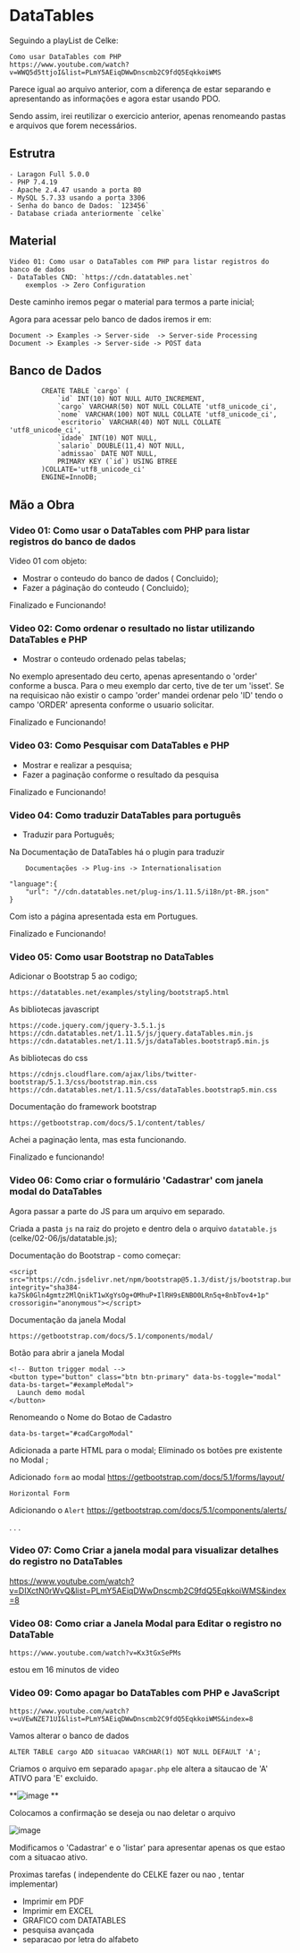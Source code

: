 # DataTables

Seguindo a playList de Celke:  

    Como usar DataTables com PHP
    https://www.youtube.com/watch?v=WWQ5d5ttjoI&list=PLmY5AEiqDWwDnscmb2C9fdQ5EqkkoiWMS

Parece igual ao arquivo anterior,  com a diferença de estar separando  e apresentando  as informações e agora estar usando PDO.

Sendo assim, irei reutilizar o exercicio anterior, apenas renomeando pastas e arquivos que forem necessários.

   

## Estrutra
    - Laragon Full 5.0.0
    - PHP 7.4.19
    - Apache 2.4.47 usando a porta 80
    - MySQL 5.7.33 usando a porta 3306
    - Senha do banco de Dados: `123456`
    - Database criada anteriormente `celke`

## Material
    Video 01: Como usar o DataTables com PHP para listar registros do banco de dados
    - DataTables CND: `https://cdn.datatables.net`
        exemplos -> Zero Configuration

Deste caminho iremos pegar o material para termos a parte inicial;

Agora para acessar pelo banco de dados iremos ir em: 
    
    Document -> Examples -> Server-side  -> Server-side Processing 
    Document -> Examples -> Server-side -> POST data 

## Banco de Dados 

            CREATE TABLE `cargo` (
                `id` INT(10) NOT NULL AUTO_INCREMENT,
                `cargo` VARCHAR(50) NOT NULL COLLATE 'utf8_unicode_ci',
                `nome` VARCHAR(100) NOT NULL COLLATE 'utf8_unicode_ci',
                `escritorio` VARCHAR(40) NOT NULL COLLATE 'utf8_unicode_ci',
                `idade` INT(10) NOT NULL,
                `salario` DOUBLE(11,4) NOT NULL,
                `admissao` DATE NOT NULL,
                PRIMARY KEY (`id`) USING BTREE
            )COLLATE='utf8_unicode_ci'
            ENGINE=InnoDB;
            
            
   
## Mão a Obra

###   Video 01: Como usar o DataTables com PHP para listar registros do banco de dados

Video 01 com objeto:
- Mostrar o conteudo do banco de dados ( Concluido);
- Fazer a páginação do conteudo ( Concluido);

Finalizado e Funcionando!

### Video 02:  Como ordenar o resultado no listar utilizando DataTables e PHP

- Mostrar o conteudo ordenado pelas tabelas;

No exemplo apresentado deu certo, apenas apresentando o 'order' conforme a busca. Para o meu exemplo dar certo, tive de ter um 'isset'. Se na requisicao não existir o campo 'order' mandei ordenar pelo 'ID' tendo o campo 'ORDER' apresenta conforme o usuario solicitar.

Finalizado e Funcionando!

### Video 03: Como Pesquisar com DataTables e PHP

- Mostrar e realizar a pesquisa;
- Fazer a paginação conforme o resultado da pesquisa 

Finalizado e Funcionando!


### Video 04: Como traduzir DataTables para português

- Traduzir para Português;

Na Documentação de DataTables há o plugin para traduzir 

        Documentações -> Plug-ins -> Internationalisation

    "language":{
        "url": "//cdn.datatables.net/plug-ins/1.11.5/i18n/pt-BR.json"
    }

Com isto a página apresentada esta em Portugues.

Finalizado e Funcionando!


### Video 05: Como usar Bootstrap no DataTables

Adicionar o Bootstrap 5 ao codigo;

    https://datatables.net/examples/styling/bootstrap5.html

As bibliotecas javascript

    https://code.jquery.com/jquery-3.5.1.js
    https://cdn.datatables.net/1.11.5/js/jquery.dataTables.min.js
    https://cdn.datatables.net/1.11.5/js/dataTables.bootstrap5.min.js

As bibliotecas do css 

    https://cdnjs.cloudflare.com/ajax/libs/twitter-bootstrap/5.1.3/css/bootstrap.min.css
    https://cdn.datatables.net/1.11.5/css/dataTables.bootstrap5.min.css

Documentação do framework bootstrap 

    https://getbootstrap.com/docs/5.1/content/tables/


Achei a paginação lenta, mas esta funcionando.

Finalizado e funcionando!


### Video 06: Como criar o formulário 'Cadastrar' com janela modal do DataTables

Agora passar a parte do JS para um arquivo em separado. 

Criada a pasta `js` na raiz do projeto e dentro dela o arquivo `datatable.js` (celke/02-06/js/datatable.js);

Documentação do Bootstrap - como começar:

    <script src="https://cdn.jsdelivr.net/npm/bootstrap@5.1.3/dist/js/bootstrap.bundle.min.js" integrity="sha384-ka7Sk0Gln4gmtz2MlQnikT1wXgYsOg+OMhuP+IlRH9sENBO0LRn5q+8nbTov4+1p" crossorigin="anonymous"></script>

Documentação da janela Modal 

    https://getbootstrap.com/docs/5.1/components/modal/


Botão para abrir a janela Modal

    <!-- Button trigger modal -->
    <button type="button" class="btn btn-primary" data-bs-toggle="modal" data-bs-target="#exampleModal">
      Launch demo modal
    </button>


Renomeando o Nome do Botao de Cadastro

    data-bs-target="#cadCargoModal"

Adicionada a parte HTML  para o modal;
Eliminado os botões pre existente no Modal ;

Adicionado `form` ao modal 
    https://getbootstrap.com/docs/5.1/forms/layout/

    Horizontal Form

Adicionando o `Alert`
    https://getbootstrap.com/docs/5.1/components/alerts/

.
.
.



### Video  07: Como Criar a janela modal para visualizar detalhes do registro no DataTables

https://www.youtube.com/watch?v=DIXctN0rWvQ&list=PLmY5AEiqDWwDnscmb2C9fdQ5EqkkoiWMS&index=8



### Video 08: Como criar a Janela Modal para Editar o registro no DataTable

    https://www.youtube.com/watch?v=Kx3tGxSePMs


estou em  16 minutos de video 







### Video 09: Como apagar bo DataTables com PHP e JavaScript 

    https://www.youtube.com/watch?v=uVEwNZE71UI&list=PLmY5AEiqDWwDnscmb2C9fdQ5EqkkoiWMS&index=8


Vamos alterar o banco de dados 

    ALTER TABLE cargo ADD situacao VARCHAR(1) NOT NULL DEFAULT 'A';
    
Criamos o arquivo em separado  `apagar.php`  ele altera a sitaucao de 'A' ATIVO  para 'E' excluido.

**![image](https://user-images.githubusercontent.com/1613816/165668570-c7592634-2922-4c97-a6ef-853bb96b8de7.png)
**


Colocamos a confirmação se deseja ou nao deletar o arquivo

![image](https://user-images.githubusercontent.com/1613816/165668652-8d7b13e6-4ef3-485d-957d-56dda0a787e2.png)


Modificamos o 'Cadastrar' e o 'listar' para apresentar apenas os que estao com a situacao ativo.

Proximas tarefas ( independente do CELKE fazer ou nao , tentar implementar)
- Imprimir em PDF 
- Imprimir em EXCEL
- GRAFICO  com DATATABLES
- pesquisa avançada 
- separacao por letra do alfabeto

